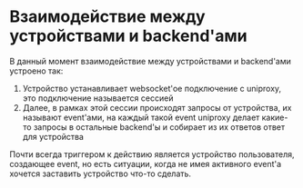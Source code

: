 # Взаимодействие между устройствами и backend'ами

В данный момент взаимодействие между устройствами и backend'ами устроено так:

1. Устройство устанавливает websocket'ое подключение с uniproxy, это подключение называется сессией
2. Далее, в рамках этой сессии происходят запросы от устройства, их называют event'ами, на каждый такой event uniproxy делает какие-то запросы в остальные backend'ы и собирает из их ответов ответ для устройства

Почти всегда триггером к действию является устройство пользователя, создающее event, но есть ситуации, когда не имея активного event'а хочется заставить устройство что-то сделать.
